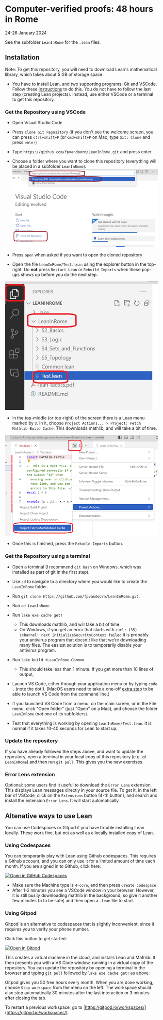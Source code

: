 # Computer-verified proofs: 48 hours in Rome

24-26 January 2024

See the subfolder `LeanInRome` for the `.lean` files.

## Installation

Note: To get this repository, you will need to download Lean's mathematical library, which takes about 5 GB of storage space.

* You have to install Lean, and two supporting programs: Git and VSCode. Follow these [instructions](https://leanprover-community.github.io/get_started.html) to do this. You do not have to follow the last step (creating Lean projects). Instead, use either VSCode or a terminal to get this repository.

### Get the Repository using VSCode

* Open Visual Studio Code
* Press `Clone Git Repository` (if you don't see the welcome screen, you can press `ctrl+shift+P` (or `cmd+shift+P` on Mac, type `Git: Clone` and press `enter`)
* Type `https://github.com/fpvandoorn/LeanInRome.git` and press enter
* Choose a folder where you want to clone this repository (everything will be placed in a subfolder `LeanInRome`).
![1](img/ss1.png)

* Press `open` when asked if you want to open the cloned repository
* Open the file `LeanInRome/Test.lean` using the explorer button in the top-right. Do **not** press `Restart Lean` or `Rebuild Imports` when these pop-ups shows up before you do the next step.

![2](img/ss2.png)
* In the top-middle (or top-right) of the screen there is a Lean menu marked by `∀`.
  In it, choose `Project Actions... > Project: Fetch Mathlib Build Cache`.
  This downloads mathlib, and will take a bit of time.

![3](img/ss3.png)

* Once this is finished, press the `Rebuild Imports` button.

### Get the Repository using a terminal

* Open a terminal (I recommend `git bash` on Windows, which was installed as part of git in the first step).

* Use `cd` to navigate to a directory where you would like to create the `LeanInRome` folder.

* Run `git clone https://github.com/fpvandoorn/LeanInRome.git`.

* Run `cd LeanInRome`

* Run `lake exe cache get!`
  * This downloads mathlib, and will take a bit of time
  * On Windows, if you get an error that starts with `curl: (35) schannel: next InitializeSecurityContext failed` it is probably your antivirus program that doesn't like that we're downloading many files. The easiest solution is to temporarily disable your antivirus program.

* Run `lake build +LeanInRome.Common`
  * This should take less than 1 minute. If you get more than 10 lines of output,

* Launch VS Code, either through your application menu or by typing
  `code .` (note the dot!). (MacOS users need to take a one-off
  [extra step](https://code.visualstudio.com/docs/setup/mac#_launching-from-the-command-line)
   to be able to launch VS Code from the command line.)

* If you launched VS Code from a menu, on the main screen, or in the File menu,
  click "Open folder" (just "Open" on a Mac), and choose the folder
  `LeanInRome` (*not* one of its subfolders).

* Test that everything is working by opening `LeanInRome/Test.lean`.
  It is normal if it takes 10-40 seconds for Lean to start up.

### Update the repository

If you have already followed the steps above, and want to update the repository, open a terminal in your local copy of this repository (e.g. `cd LeanInRome`) and then run `git pull`. This gives you the new exercises.

### Error Lens extension

Optional: some users find it useful to download the `Error Lens` extension. This displays Lean messages directly in your source file.
To get it, in the left bar of VSCode, click on the `Extensions` button (4-th button), and search and install the extension `Error Lens`. It will start automatically.

## Altenative ways to use Lean

You can use Codespaces or Gitpod if you have trouble installing Lean locally. These work fine, but not as well as a locally installed copy of Lean.

### Using Codespaces

You can temporarily play with Lean using Github codespaces. This requires a Github account, and you can only use it for a limited amount of time each month. If you are signed in to Github, click here:

<a href='https://codespaces.new/fpvandoorn/LeanInRome' target="_blank" rel="noreferrer noopener"><img src='https://github.com/codespaces/badge.svg' alt='Open in GitHub Codespaces' style='max-width: 100%;'></a>

* Make sure the Machine type is `4-core`, and then press `Create codespace`
* After 1-2 minutes you see a VSCode window in your browser. However, it is still busily downloading mathlib in the background, so give it another few minutes (5 to be safe) and then open a `.lean` file to start.

### Using Gitpod

Gitpod is an alternative to codespaces that is slightly inconvenient, since it requires you to verify your phone number.

Click this button to get started:

[![Open in Gitpod](https://gitpod.io/button/open-in-gitpod.svg)](https://gitpod.io/#https://github.com/fpvandoorn/LeanInRome)

This creates a virtual machine in the cloud,
and installs Lean and Mathlib.
It then presents you with a VS Code window, running in a virtual
copy of the repository.
You can update the repository by opening a terminal in the browser
and typing `git pull` followed by `lake exe cache get!` as above.

Gitpod gives you 50 free hours every month.
When you are done working, choose `Stop workspace` from the menu on the left.
The workspace should also stop automatically
30 minutes after the last interaction or 3 minutes after closing the tab.

To restart a previous workspace, go to [https://gitpod.io/workspaces/](https://gitpod.io/workspaces/).
